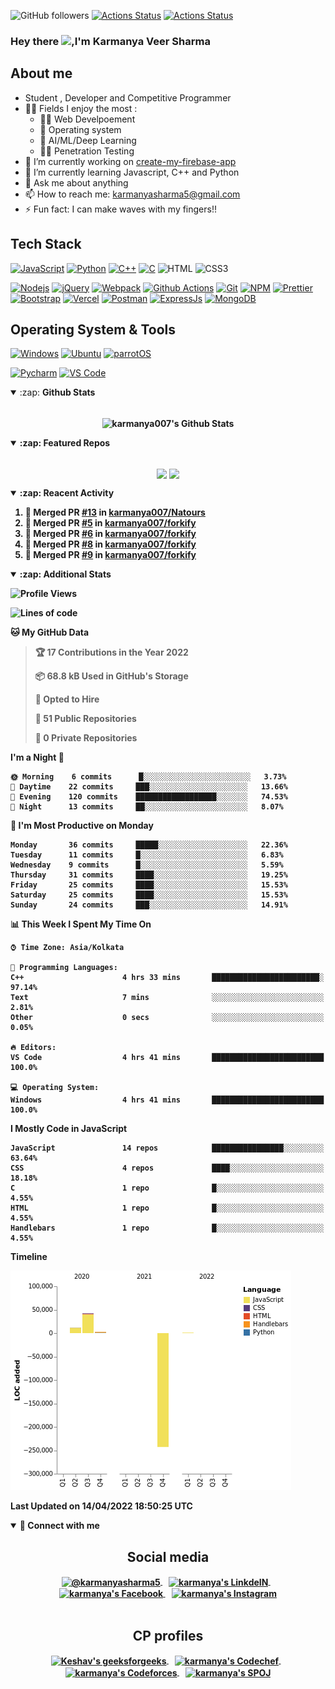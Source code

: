 ![GitHub followers](https://img.shields.io/github/followers/karmanya007?label=Follow&style=social)
[![Actions Status](https://github.com/karmanya007/karmanya007/workflows/Waka%20Readme/badge.svg)](https://github.com/karmanya007/karmanya007/actions)
[![Actions Status](https://github.com/karmanya007/karmanya007/workflows/Update%20README/badge.svg)](https://github.com/karmanya007/karmanya007/actions)


### Hey there <img src="https://media.giphy.com/media/hvRJCLFzcasrR4ia7z/giphy.gif" width="25px">,I'm Karmanya Veer Sharma

<!-- Banner goes here -->

## About me

- Student , Developer and Competitive Programmer
- 🤹🏽 Fields I enjoy the most :
  - 👨‍💻 Web Develpoement
  - 🐧 Operating system
  - 🤖 AI/ML/Deep Learning
  - 🐱‍💻 Penetration Testing
- 🔭 I’m currently working on [create-my-firebase-app](https://github.com/karmanya007/create-my-firebase-app)
- 🌱 I’m currently learning Javascript, C++ and Python
- 💬 Ask me about anything
- 📫 How to reach me: <karmanyasharma5@gmail.com>
- ⚡ Fun fact: I can make waves with my fingers!!

## Tech Stack

[![JavaScript](https://img.shields.io/badge/-JavaScript-%23F7DF1C?style=flat-square&logo=javascript&logoColor=000000&labelColor=%23F7DF1C&color=%23FFCE5A)](https://www.javascript.com/)
[![Python](https://img.shields.io/badge/-Python-3776AB?style=flat-square&logo=python&logoColor=ffffff)](https://www.python.org/)
[![C++](https://img.shields.io/badge/-C++-db7092?style=flat-square&logo=python&logoColor=ffffff)](https://gcc.gnu.org/)
[![C](https://img.shields.io/badge/C%20-%2300599C.svg?&style=flat-square&logo=c&logoColor=white)](https://gcc.gnu.org/)
![HTML](https://img.shields.io/badge/-HTML5-E34F26?style=flat-square&logo=html5&logoColor=white)
![CSS3](https://img.shields.io/badge/CSS3%20-%231572B6.svg?&style=flat-square&logo=css3&logoColor=white)

[![Nodejs](https://img.shields.io/badge/-Nodejs-43853d?style=flat-square&logo=Node.js&logoColor=white)](https://nodejs.org/en/)
[![jQuery](https://img.shields.io/badge/-jQuery-000000?style=flat&logo=jQuery&logoColor=0769AD)](https://jquery.com/)
[![Webpack](https://img.shields.io/badge/-Webpack-8DD6F9?style=flat-square&logo=webpack&logoColor=white)](https://webpack.js.org/)
[![Github Actions](https://img.shields.io/badge/-Github_Actions-2088FF?style=flat-square&logo=github-actions&logoColor=white)](https://github.com/features/actions)
[![Git](https://img.shields.io/badge/-Git-%23F05032?style=flat-square&logo=git&logoColor=%23ffffff)](https://git-scm.com/)
[![NPM](https://img.shields.io/badge/-NPM-CB3837?style=flat-square&logo=npm&logoColor=white)](https://www.npmjs.com/)
[![Prettier](https://img.shields.io/badge/-Prettier-F7B93E?style=flat-square&logo=prettier&logoColor=white)](https://prettier.io/)
[![Bootstrap](https://img.shields.io/badge/Bootstrap%20-%23563D7C.svg?&style=flat-square&logo=bootstrap&logoColor=white)](https://getbootstrap.com/)
[![Vercel](https://img.shields.io/badge/Vercel%20-%23000000.svg?&style=flat-square&logo=vercel&logoColor=white)](https://vercel.com/)
[![Postman](https://img.shields.io/badge/-Postman-EF5B25?style=flat-square&logo=postman&logoColor=white)](https://www.postman.com/)
[![ExpressJs](https://img.shields.io/badge/-ExpressJs-f5e042?style=flat-square&logo=expressJs&logoColor=white)](https://expressjs.com/)
[![MongoDB](https://img.shields.io/badge/-MongoDB-13aa52?style=flat-square&logo=mongodb&logoColor=white)](https://www.mongodb.com/)

## Operating System & Tools

[![Windows](https://img.shields.io/badge/Windows10-2004-292e33?style=flat-square&logo=windows&logoColor=ffffff)](https://www.microsoft.com/en-in/windows)
[![Ubuntu](https://img.shields.io/badge/Ubuntu-20.04-dd4814?style=flat-square&logo=Ubuntu&logoColor=dd4814)](https://ubuntu.com/)
[![parrotOS](https://img.shields.io/badge/ParrotOS-yellowgreen?style=flat-square&logo=ParrotOS&logoColor=yellowgreen)](https://parrotlinux.org/)

[![Pycharm](https://img.shields.io/badge/IDE-PyCharm-yellow?style=flat-square&logo=JetBrains)](https://www.jetbrains.com/pycharm/)
[![VS Code](https://img.shields.io/badge/IDE-VSCode-%23007ACC?style=flat-square&logo=Visual-studio-code)](https://code.visualstudio.com/)

<details open>
  <summary>:zap: <b>Github Stats<b></summary>
  <br>
  <p align = "center">
    <img align="center" alt="karmanya007's Github Stats" src="https://github-readme-stats.karmanya007.vercel.app/api?username=karmanya007&show_icons=true&hide_border=true&count_private=true&theme=synthwave" />
  </p>
</details>

<details open>
  <summary>:zap: <b>Featured Repos</b></summary>
  <br>
  <p align = "center">
    <a href = "https://github.com/karmanya007/Natours"><img align="center"  src="https://github-readme-stats.karmanya007.vercel.app/api/pin/?username=karmanya007&repo=Natours&theme=radical" /></a> <a href = "https://github.com/karmanya007/url-shortener"><img align="center" src="https://github-readme-stats.karmanya007.vercel.app/api/pin/?username=karmanya007&repo=url-shortener&theme=radical" /></a> 
  </p>
</details>

<details open>
  <summary>:zap: <b>Reacent Activity</b></summary>
  
<!--START_SECTION:activity-->
1. 🎉 Merged PR [#13](https://github.com/karmanya007/Natours/pull/13) in [karmanya007/Natours](https://github.com/karmanya007/Natours)
2. 🎉 Merged PR [#5](https://github.com/karmanya007/forkify/pull/5) in [karmanya007/forkify](https://github.com/karmanya007/forkify)
3. 🎉 Merged PR [#6](https://github.com/karmanya007/forkify/pull/6) in [karmanya007/forkify](https://github.com/karmanya007/forkify)
4. 🎉 Merged PR [#8](https://github.com/karmanya007/forkify/pull/8) in [karmanya007/forkify](https://github.com/karmanya007/forkify)
5. 🎉 Merged PR [#9](https://github.com/karmanya007/forkify/pull/9) in [karmanya007/forkify](https://github.com/karmanya007/forkify)
<!--END_SECTION:activity-->

</details>

<details open>
  <summary>:zap: <b>Additional Stats</b></summary>
  
<!--START_SECTION:waka-->
![Profile Views](http://img.shields.io/badge/Profile%20Views-3-blue)

![Lines of code](https://img.shields.io/badge/From%20Hello%20World%20I%27ve%20Written--185%20Thousand%20lines%20of%20code-blue)

**🐱 My GitHub Data** 

> 🏆 17 Contributions in the Year 2022
 > 
> 📦 68.8 kB Used in GitHub's Storage 
 > 
> 💼 Opted to Hire
 > 
> 📜 51 Public Repositories 
 > 
> 🔑 0 Private Repositories  
 > 
**I'm a Night 🦉** 

```text
🌞 Morning    6 commits      █░░░░░░░░░░░░░░░░░░░░░░░░   3.73% 
🌆 Daytime    22 commits     ███░░░░░░░░░░░░░░░░░░░░░░   13.66% 
🌃 Evening    120 commits    ██████████████████░░░░░░░   74.53% 
🌙 Night      13 commits     ██░░░░░░░░░░░░░░░░░░░░░░░   8.07%

```
📅 **I'm Most Productive on Monday** 

```text
Monday       36 commits     █████░░░░░░░░░░░░░░░░░░░░   22.36% 
Tuesday      11 commits     █░░░░░░░░░░░░░░░░░░░░░░░░   6.83% 
Wednesday    9 commits      █░░░░░░░░░░░░░░░░░░░░░░░░   5.59% 
Thursday     31 commits     ████░░░░░░░░░░░░░░░░░░░░░   19.25% 
Friday       25 commits     ████░░░░░░░░░░░░░░░░░░░░░   15.53% 
Saturday     25 commits     ████░░░░░░░░░░░░░░░░░░░░░   15.53% 
Sunday       24 commits     ███░░░░░░░░░░░░░░░░░░░░░░   14.91%

```


📊 **This Week I Spent My Time On** 

```text
⌚︎ Time Zone: Asia/Kolkata

💬 Programming Languages: 
C++                      4 hrs 33 mins       ████████████████████████░   97.14% 
Text                     7 mins              ░░░░░░░░░░░░░░░░░░░░░░░░░   2.81% 
Other                    0 secs              ░░░░░░░░░░░░░░░░░░░░░░░░░   0.05%

🔥 Editors: 
VS Code                  4 hrs 41 mins       █████████████████████████   100.0%

💻 Operating System: 
Windows                  4 hrs 41 mins       █████████████████████████   100.0%

```

**I Mostly Code in JavaScript** 

```text
JavaScript               14 repos            ████████████████░░░░░░░░░   63.64% 
CSS                      4 repos             ████░░░░░░░░░░░░░░░░░░░░░   18.18% 
C                        1 repo              █░░░░░░░░░░░░░░░░░░░░░░░░   4.55% 
HTML                     1 repo              █░░░░░░░░░░░░░░░░░░░░░░░░   4.55% 
Handlebars               1 repo              █░░░░░░░░░░░░░░░░░░░░░░░░   4.55%

```


**Timeline**

![Chart not found](https://raw.githubusercontent.com/karmanya007/karmanya007/master/charts/bar_graph.png) 


 Last Updated on 14/04/2022 18:50:25 UTC
<!--END_SECTION:waka-->

</details>

<details open>
<summary>🤝 <b>Connect with me</b></summary>

<h2 align = "center">Social media</h2>

<p align = "center">

<a href="https://twitter.com/karmanyasharma5">
  <img align="center" alt="@karmanyasharma5" width="30px" src="https://image.flaticon.com/icons/svg/2111/2111703.svg" />
</a>&nbsp;&nbsp;
<a href="https://www.linkedin.com/in/karmanya-sharma-9a95381a7/">
  <img align="center" alt="karmanya's LinkdeIN" width="30px" src="https://image.flaticon.com/icons/svg/2111/2111465.svg" />
</a>&nbsp;&nbsp;
<a href="https://www.facebook.com/karmanya.sharma.94/">
  <img align="center" alt="karmanya's Facebook" width="30px" src="https://image.flaticon.com/icons/svg/2111/2111342.svg" />
</a>&nbsp;&nbsp;
<a href="https://www.instagram.com/karmanyasharma5/">
  <img align="center" alt="karmanya's Instagram" width="30px" src="https://image.flaticon.com/icons/svg/2111/2111421.svg" />
</a><br /> <br />

</p>

<h2 align = "center"> CP profiles </h2>

<p align = "center">

<a href="https://auth.geeksforgeeks.org/user/karmanyasharma5/profile" title='geeksforgeeks'>
    <img align="center" alt="Keshav's geeksforgeeks" width="32px" src="https://cdn.jsdelivr.net/npm/simple-icons@3.2.0/icons/geeksforgeeks.svg" />
</a>&nbsp;&nbsp;
<a href="https://www.codechef.com/users/karmanya007" title='Codechef'>
    <img align="center" alt="karmanya's Codechef" width="32px" src="https://cdn.jsdelivr.net/npm/simple-icons@v3/icons/codechef.svg" />
</a>&nbsp;&nbsp;
<a href="https://codeforces.com/profile/karmanyasharma5" title='Codeforces'>
    <img align="center" alt="karmanya's Codeforces" width="32px" src="https://cdn.jsdelivr.net/npm/simple-icons@v3/icons/codeforces.svg" />
</a>&nbsp;&nbsp;
<a href="https://www.spoj.com/users/karmanya007/" title='SPOJ'>
    <img align="center" alt="karmanya's SPOJ" width="32px" src="https://cdn.jsdelivr.net/npm/simple-icons@v3/icons/stripe.svg" />
</a>

</p>

</details>
